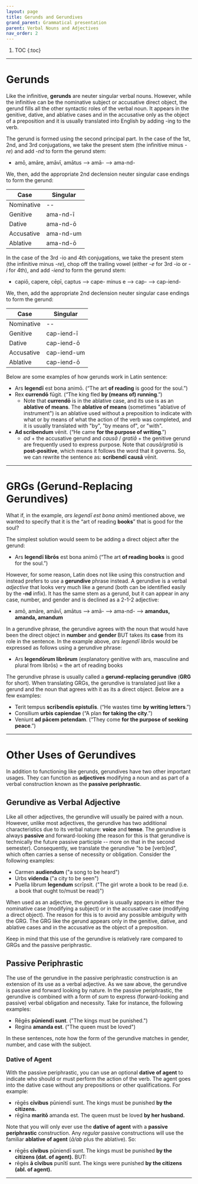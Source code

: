 ```yaml
---
layout: page
title: Gerunds and Gerundives
grand_parent: Grammatical presentation
parent: Verbal Nouns and Adjectives
nav_order: 2
---
```


1. TOC
{:toc}

***

# Gerunds

Like the infinitive, **gerunds** are neuter singular verbal nouns. However, while the infinitive can be the nominative subject or accusative direct object, the gerund fills all the other syntactic roles of the verbal noun. It appears in the genitive, dative, and ablative cases and in the accusative only as the object of a preposition and it is usually translated into English by adding -ing to the verb.

The gerund is formed using the second principal part. In the case of the 1st, 2nd, and 3rd conjugations, we take the present stem (the infinitive minus *-re*) and add *-nd* to form the gerund stem:

- amō, amāre, amāvī, amātus --> amā- --> ama-nd-

We, then, add the appropriate 2nd declension neuter singular case endings to form the gerund:

| Case      | Singular |
| ----------- | ----------- |
| Nominative    | --      |
| Genitive   | ama-nd-ī        |
| Dative   | ama-nd-ō        |
| Accusative   | ama-nd-um        |
| Ablative   | ama-nd-ō       |

In the case of the 3rd -io and 4th conjugations, we take the present stem (the infinitive minus *-re*), chop off the trailing vowel (either *-e* for 3rd -io or *-i* for 4th), and add *-iend* to form the gerund stem:

- capiō, capere, cēpī, captus --> cape- minus e --> cap- --> cap-iend-

We, then, add the appropriate 2nd declension neuter singular case endings to form the gerund:

| Case      | Singular |
| ----------- | ----------- |
| Nominative    | --      |
| Genitive   | cap-iend-ī        |
| Dative   | cap-iend-ō        |
| Accusative   | cap-iend-um        |
| Ablative   | cap-iend-ō       |

Below are some examples of how gerunds work in Latin sentence:

- Ars **legendī** est bona animō. (“The art **of reading** is good for the soul.”)
- Rex **currendō** fūgit. (“The king fled **by (means of) running**.”)
  - Note that **currendō** is in the ablative case, and its use is as an **ablative of means**. The **ablative of means** (sometimes "ablative of instrument") is an ablative used without a preposition to indicate with what or by means of what the action of the verb was completed, and it is usually translated with "by", "by means of", or "with".
- **Ad scribendum** vēnit. (“He came **for the purpose of writing**.”)
  - *ad* + the accusative gerund and *causā* / *gratiā* + the genitive gerund are frequently used to express purpose. Note that *causā/gratiā* is **post-positive**, which means it follows the word that it governs. So, we can rewrite the sentence as: **scribendī causā** vēnit.

***

# GRGs (Gerund-Replacing Gerundives)

What if, in the example, *ars legendī est bona animō* mentioned above, we wanted to specify that it is the “art of reading **books**” that is good for the soul?

The simplest solution would seem to be adding a direct object after the gerund:

- Ars **legendī librōs** est bona animō (“The art **of reading books** is good for the soul.”)

However, for some reason, Latin does not like using this construction and instead prefers to use a **gerundive** phrase instead. A gerundive is a verbal *adjective* that looks very much like a gerund (both can be identified easily by the **-nd** infix). It has the same stem as a gerund, but it can appear in any case, number, and gender and is declined as a 2-1-2 adjective:

- amō, amāre, amāvī, amātus --> amā- --> ama-nd- --> **amandus, amanda, amandum**

In a gerundive phrase, the gerundive agrees with the noun that would have been the direct object in **number** and **gender** BUT takes its **case** from its role in the sentence. In the example above, *ars legendī librōs* would be expressed as follows using a gerundive phrase:

- Ars **legendōrum librōrum** (explanatory genitive with ars, masculine and plural from librōs) = the art of reading books

The gerundive phrase is usually called a **gerund-replacing gerundive** (**GRG** for short). When translating GRGs, the gerundive is translated just like a gerund and the noun that agrees with it as its a direct object. Below are a few examples:

- Terit tempus **scrībendīs epistulīs**. (“He wastes time **by writing letters**.”)
- Consilium **urbis capiendae** (“A plan **for taking the city**.”)
- Veniunt **ad pācem petendam**. (“They come **for the purpose of seeking peace**.”)

***

# Other Uses of Gerundives

In addition to functioning like gerunds, gerundives have two other important usages. They can function as **adjectives** modifying a noun and as part of a verbal construction known as the **passive periphrastic**.

## Gerundive as Verbal Adjective

Like all other adjectives, the gerundive will usually be paired with a noun. However, unlike most adjectives, the gerundive has two additional characteristics due to its verbal nature: **voice** and **tense**. The gerundive is always **passive** and forward-looking (the reason for this is that gerundive is technically the future passive participle -- more on that in the second semester). Consequently, we translate the gerundive "to be [verb]ed", which often carries a sense of necessity or obligation. Consider the following examples:

- Carmen **audiendum** ("a song to be heard")
- Urbs **videnda** ("a city to be seen")
- Puella librum **legendum** scrīpsit. ("The girl wrote a book to be read (i.e. a book that ought to/must be read)")

When used as an adjective, the gerundive is usually appears in either the nominative case (modifying a subject) or in the accusative case (modifying a direct object). The reason for this is to avoid any possible ambiguity with the GRG. The GRG like the gerund appears only in the genitive, dative, and ablative cases and in the accusative as the object of a preposition.

Keep in mind that this use of the gerundive is relatively rare compared to GRGs and the passive periphrastic.

## Passive Periphrastic

The use of the gerundive in the passive periphrastic construction is an extension of its use as a verbal adjective. As we saw above, the gerundive is passive and forward looking by nature. In the passive periphrastic, the gerundive is combined with a form of *sum* to express (forward-looking and passive) verbal obligation and necessity. Take for instance, the following examples:

- Rēgēs **pūniendī sunt**. ("The kings must be punished.")
- Regina **amanda est**. ("The queen must be loved")

In these sentences, note how the form of the gerundive matches in gender, number, and case with the subject.

### Dative of Agent

With the passive periphrastic, you can use an optional **dative of agent** to indicate who should or must perform the action of the verb. The agent goes into the dative case without any prepositions or other qualifications. For example:

- rēgēs **cīvibus** pūniendī sunt. The kings must be punished **by the citizens.**
- rēgīna **maritō** amanda est. The queen must be loved **by her husband.**

Note that you will only ever use the **dative of agent** with a **passive periphrastic** construction. Any *regular* passive constructions will use the familiar **ablative of agent** (*ā/ab* plus the ablative). So:

- rēgēs **cīvibus** pūniendī sunt. The kings must be punished **by the citizens (dat. of agent).** BUT:
- rēgēs **ā cīvibus** punītī sunt. The kings were punished **by the citizens (abl. of agent).**

***
